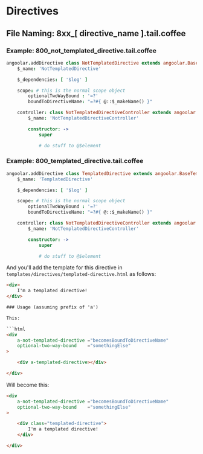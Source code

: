 # Directives

## File Naming: 8xx_[ directive_name ].tail.coffee

### Example: 800_not_templated_directive.tail.coffee

```coffee
angoolar.addDirective class NotTemplatedDirective extends angoolar.BaseDirective
	$_name: 'NotTemplatedDirective'

	$_dependencies: [ '$log' ]

	scope: # this is the normal scope object
		optionalTwoWayBound : '=?'
		boundToDirectiveName: "=?#{ @::$_makeName() }"

	controller: class NotTemplatedDirectiveController extends angoolar.BaseDirectiveController
		$_name: 'NotTemplatedDirectiveController'

		constructor: ->
			super

			# do stuff to @$element
```

### Example: 800_templated_directive.tail.coffee

```coffee
angoolar.addDirective class TemplatedDirective extends angoolar.BaseTemplatedDirective
	$_name: 'TemplatedDirective'

	$_dependencies: [ '$log' ]

	scope: # this is the normal scope object
		optionalTwoWayBound : '=?'
		boundToDirectiveName: "=?#{ @::$_makeName() }"

	controller: class NotTemplatedDirectiveController extends angoolar.BaseDirectiveController
		$_name: 'NotTemplatedDirectiveController'

		constructor: ->
			super

			# do stuff to @$element
```

And you'll add the template for this directive in `templates/directives/templated-directive.html` as follows:

```html
<div>
	I'm a templated directive!
</div>

### Usage (assuming prefix of 'a')

This:

```html
<div
	a-not-templated-directive ="becomesBoundToDirectiveName"
	optional-two-way-bound    ="somethingElse"
>

	<div a-templated-directive></div>

</div>
```

Will become this:

```html
<div
	a-not-templated-directive ="becomesBoundToDirectiveName"
	optional-two-way-bound    ="somethingElse"
>

	<div class="templated-directive">
		I'm a templated directive!
	</div>

</div>
```
